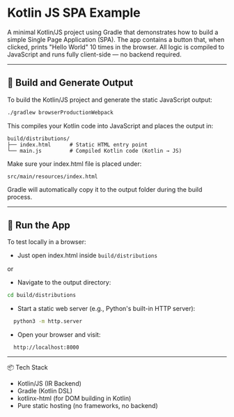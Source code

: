 # Kotlin JS SPA Example

A minimal Kotlin/JS project using Gradle that demonstrates how to build a simple Single Page Application (SPA). The app contains a button that, when clicked, prints "Hello World" 10 times in the browser. All logic is compiled to JavaScript and runs fully client-side — no backend required.

---

## 🔧 Build and Generate Output

To build the Kotlin/JS project and generate the static JavaScript output:

```bash
./gradlew browserProductionWebpack
```

This compiles your Kotlin code into JavaScript and places the output in:
```
build/distributions/
├── index.html      # Static HTML entry point
└── main.js         # Compiled Kotlin code (Kotlin → JS)
```

Make sure your index.html file is placed under:

```src/main/resources/index.html```

Gradle will automatically copy it to the output folder during the build process.

---

## 🚀 Run the App
To test locally in a browser:
- Just open index.html inside ```build/distributions```

or

- Navigate to the output directory:
```bash
cd build/distributions
```
- Start a static web server (e.g., Python's built-in HTTP server):
```bash
  python3 -m http.server
```
- Open your browser and visit:
```string
  http://localhost:8000
```

---

📦 Tech Stack
- Kotlin/JS (IR Backend)
- Gradle (Kotlin DSL)
- kotlinx-html (for DOM building in Kotlin)
- Pure static hosting (no frameworks, no backend)